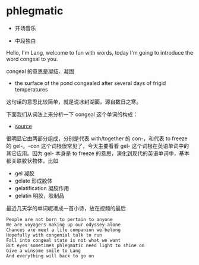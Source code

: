 # phlegmatic

- 开场音乐

- 中段独白

Hello, I'm Lang, welcome to fun with words, today I'm going to introduce the word congeal to you.

congeal 的意思是凝结、凝固

- the surface of the pond congealed after several days of frigid temperatures

这句话的意思比较简单，就是说冰封湖面，源自数日之寒。

下面我们从词法上来分析一下 congeal 这个单词的构成：

- [source](https://www.google.com/search?q=congeal+root+word&oq=congeal+root+word&aqs=chrome..69i57j0i22i30l2.3545j1j7&sourceid=chrome&ie=UTF-81)

很明显它由两部分组成，分别是代表 with/together 的 con-，和代表 to freeze 的 gel-。-con 这个词根很常见了，今天主要看看 gel- 这个词根在英语单词中的其它应用。因为 gel- 本身是 to freeze 的意思，演化到现代的英语单词中，基本都关联胶状物体，比如

- gel 凝胶
- gelate 形成胶体
- gelatification 凝胶作用
- gelatin 明胶，胶制品

最近几天学的单词呢凑成一首小诗，放在视频的最后

```text
People are not born to pertain to anyone
We are voyagers making up our odyssey alone
Chances are meet a life companion we belong
Hopefully with congenial talk to run
Fall into congeal state is not what we want
But eyes sometimes phlegmatic need light to shine on
Give a winsome smile to Lang
And everything will back to go on 
```
